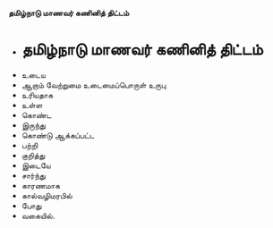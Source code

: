 **தமிழ்நாடு மாணவர் கணினித் திட்டம்**
- # தமிழ்நாடு மாணவர் கணினித் திட்டம்
- உடைய
- ஆறாம் வேற்றுமை உடைமைப்பொருள் உருபு
- உரியதாக
- உள்ள
- கொண்ட
- இருந்து
- கொண்டு ஆக்கப்பட்ட
- பற்றி
- குறித்து
- இடையே
- சார்ந்து
- காரணமாக
- கால்வழிமரபில்
- போது
- வகையில்.

